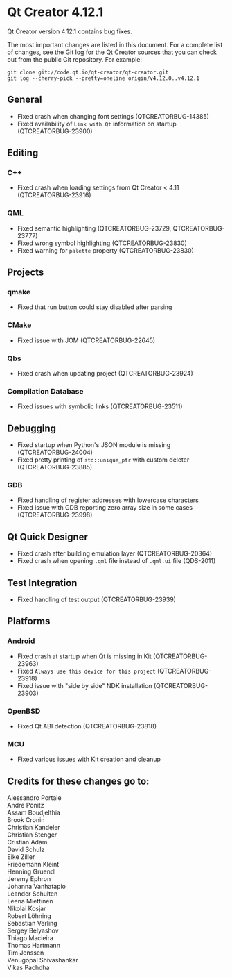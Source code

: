 Qt Creator 4.12.1
=================

Qt Creator version 4.12.1 contains bug fixes.

The most important changes are listed in this document. For a complete
list of changes, see the Git log for the Qt Creator sources that
you can check out from the public Git repository. For example:

    git clone git://code.qt.io/qt-creator/qt-creator.git
    git log --cherry-pick --pretty=oneline origin/v4.12.0..v4.12.1

General
-------

* Fixed crash when changing font settings (QTCREATORBUG-14385)
* Fixed availability of `Link with Qt` information on startup (QTCREATORBUG-23900)

Editing
-------

### C++

* Fixed crash when loading settings from Qt Creator < 4.11 (QTCREATORBUG-23916)

### QML

* Fixed semantic highlighting (QTCREATORBUG-23729, QTCREATORBUG-23777)
* Fixed wrong symbol highlighting (QTCREATORBUG-23830)
* Fixed warning for `palette` property (QTCREATORBUG-23830)

Projects
--------

### qmake

* Fixed that run button could stay disabled after parsing

### CMake

* Fixed issue with JOM (QTCREATORBUG-22645)

### Qbs

* Fixed crash when updating project (QTCREATORBUG-23924)

### Compilation Database

* Fixed issues with symbolic links (QTCREATORBUG-23511)

Debugging
---------

* Fixed startup when Python's JSON module is missing (QTCREATORBUG-24004)
* Fixed pretty printing of `std::unique_ptr` with custom deleter (QTCREATORBUG-23885)

### GDB

* Fixed handling of register addresses with lowercase characters
* Fixed issue with GDB reporting zero array size in some cases (QTCREATORBUG-23998)

Qt Quick Designer
-----------------

* Fixed crash after building emulation layer (QTCREATORBUG-20364)
* Fixed crash when opening `.qml` file instead of `.qml.ui` file (QDS-2011)

Test Integration
----------------

* Fixed handling of test output (QTCREATORBUG-23939)

Platforms
---------

### Android

* Fixed crash at startup when Qt is missing in Kit (QTCREATORBUG-23963)
* Fixed `Always use this device for this project` (QTCREATORBUG-23918)
* Fixed issue with "side by side" NDK installation (QTCREATORBUG-23903)

### OpenBSD

* Fixed Qt ABI detection (QTCREATORBUG-23818)

### MCU

* Fixed various issues with Kit creation and cleanup

Credits for these changes go to:
--------------------------------
Alessandro Portale  
André Pönitz  
Assam Boudjelthia  
Brook Cronin  
Christian Kandeler  
Christian Stenger  
Cristian Adam  
David Schulz  
Eike Ziller  
Friedemann Kleint  
Henning Gruendl  
Jeremy Ephron  
Johanna Vanhatapio  
Leander Schulten  
Leena Miettinen  
Nikolai Kosjar  
Robert Löhning  
Sebastian Verling  
Sergey Belyashov  
Thiago Macieira  
Thomas Hartmann  
Tim Jenssen  
Venugopal Shivashankar  
Vikas Pachdha  
